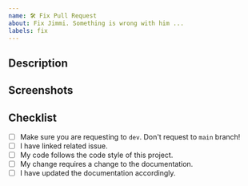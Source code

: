 ```yaml
---
name: 🛠️ Fix Pull Request
about: Fix Jimmi. Something is wrong with him ...
labels: fix
---
```


## Description
<!--
  Describe your changes in detail.
-->

## Screenshots
<!--
  If you have any screenshots, please paste them here. Remove this section if it is not necessary.
-->

## Checklist
<!--
  Go over all the following points, and put an `x` in all boxes that apply.
  If you're unsure about any of these, don't hesitate to ask. We're here to help!
-->
- [ ] Make sure you are requesting to `dev`. Don't request to `main` branch!
- [ ] I have linked related issue.
- [ ] My code follows the code style of this project.
- [ ] My change requires a change to the documentation.
- [ ] I have updated the documentation accordingly.
